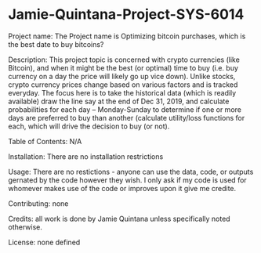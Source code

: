 # Jamie-Quintana-Project-SYS-6014

Project name: The Project name is Optimizing bitcoin purchases, which is the best date to buy bitcoins?

Description: This project topic is concerned with crypto currencies (like Bitcoin), and when it might be the best (or optimal) time to buy (i.e. buy currency on a day the price will likely go up vice down). Unlike stocks, crypto currency prices change based on various factors and is tracked everyday. The focus here is to take the historical data (which is readily available) draw the line say at the end of Dec 31, 2019, and calculate probabilities for each day – Monday-Sunday to determine if one or more days are preferred to buy than another (calculate utility/loss functions for each, which will drive the decision to buy (or not).

Table of Contents: N/A

Installation: There are no installation restrictions

Usage: There are no restictions - anyone can use the data, code, or outputs gernated by the code however they wish. I only ask if my code is used for whomever makes use of the code or improves upon it give me credite.

Contributing: none

Credits: all work is done by Jamie Quintana unless specifically noted otherwise.

License: none defined

